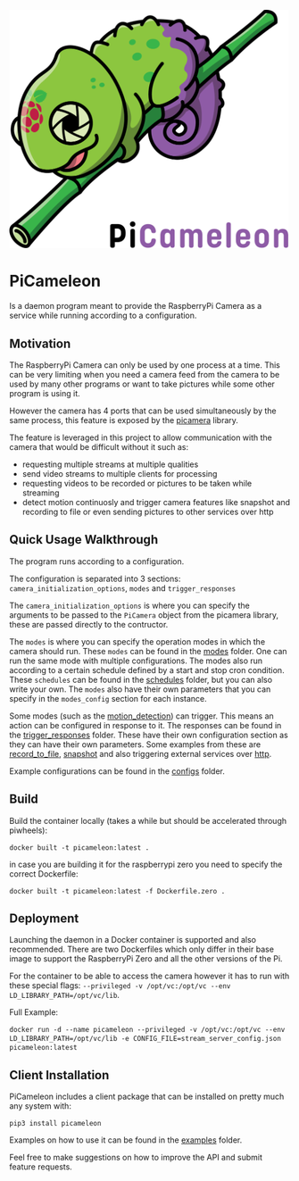 [<img src="picameleon.png" width="500"/>](picameleon.png)

# PiCameleon

Is a daemon program meant to provide the RaspberryPi Camera as a service while running according to a configuration.

## Motivation

The RaspberryPi Camera can only be used by one process at a time. This can be very limiting when you need a camera feed from the camera to be used by many other programs or want to take pictures while some other program is using it.

However the camera has 4 ports that can be used simultaneously by the same process, this feature is exposed by the [picamera](https://github.com/waveform80/picamera) library.

The feature is leveraged in this project to allow communication with the camera that would be difficult without it such as:
- requesting multiple streams at multiple qualities
- send video streams to multiple clients for processing
- requesting videos to be recorded or pictures to be taken while streaming
- detect motion continuosly and trigger camera features like snapshot and recording to file or even sending pictures to other services over http

## Quick Usage Walkthrough

The program runs according to a configuration.

The configuration is separated into 3 sections: `camera_initialization_options`, `modes` and `trigger_responses`

The `camera_initialization_options` is where you can specify the arguments to be passed to the `PiCamera` object from the picamera library, these are passed directly to the contructor.

The `modes` is where you can specify the operation modes in which the camera should run. These `modes` can be found in the [modes](picameleon/modes) folder.
One can run the same mode with multiple configurations. The modes also run according to a certain schedule defined by a start and stop cron condition. These `schedules` can be found in the [schedules](picameleon/schedules) folder, but you can also write your own. The `modes` also have their own parameters that you can specify in the `modes_config` section for each instance.

Some modes (such as the [motion_detection](picameleon/modes/motion_detection.py)) can trigger. This means an action can be configured in response to it. The responses can be found in the [trigger_responses](picameleon/trigger_responses) folder. These have their own configuration section as they can have their own parameters. Some examples from these are [record_to_file](picameleon/trigger_responses/record_to_file.py), [snapshot](picameleon/trigger_responses/snapshot.py) and also triggering external services over [http](picameleon/trigger_responses/http.py).

Example configurations can be found in the [configs](picameleon/configs) folder.

## Build

Build the container locally (takes a while but should be accelerated through piwheels):

```
docker built -t picameleon:latest .
```

in case you are building it for the raspberrypi zero you need to specify the correct Dockerfile:

```
docker built -t picameleon:latest -f Dockerfile.zero .
```


## Deployment

Launching the daemon in a Docker container is supported and also recommended. There are two Dockerfiles which only differ in their base image to support the RaspberryPi Zero and all the other versions of the Pi.

For the container to be able to access the camera however it has to run with these special flags: `--privileged -v /opt/vc:/opt/vc --env LD_LIBRARY_PATH=/opt/vc/lib`.

Full Example:

```
docker run -d --name picameleon --privileged -v /opt/vc:/opt/vc --env LD_LIBRARY_PATH=/opt/vc/lib -e CONFIG_FILE=stream_server_config.json picameleon:latest
```

## Client Installation

PiCameleon includes a client package that can be installed on pretty much any system with:

```
pip3 install picameleon
```

Examples on how to use it can be found in the [examples](examples) folder.

Feel free to make suggestions on how to improve the API and submit feature requests.